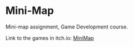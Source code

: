 # Mini-Map

Mini-map assignment, Game Development course.

Link to the games in itch.io:
[MiniMap](https://parkpulse.itch.io/camerasplit)
